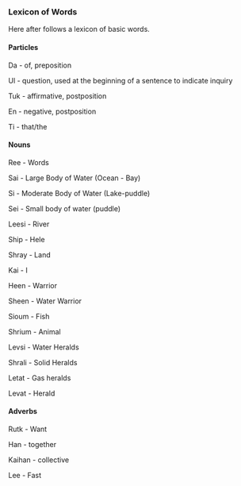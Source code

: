 ### Lexicon of Words 

Here after follows a lexicon of basic words. 

#### Particles

Da - of, preposition

Ul - question, used at the beginning of a sentence to indicate inquiry

Tuk - affirmative, postposition

En - negative, postposition

Ti - that/the

#### Nouns

Ree - Words

Sai - Large Body of Water (Ocean - Bay)

Si - Moderate Body of Water (Lake-puddle)

Sei - Small body of water (puddle)

Leesi - River

Ship - Hele

Shray - Land

Kai - I

Heen - Warrior 

Sheen - Water Warrior

Sioum - Fish

Shrium - Animal

Levsi - Water Heralds

Shrali - Solid Heralds

Letat - Gas heralds

Levat - Herald

#### Adverbs

Rutk - Want

Han - together

Kaihan - collective

Lee - Fast

## 